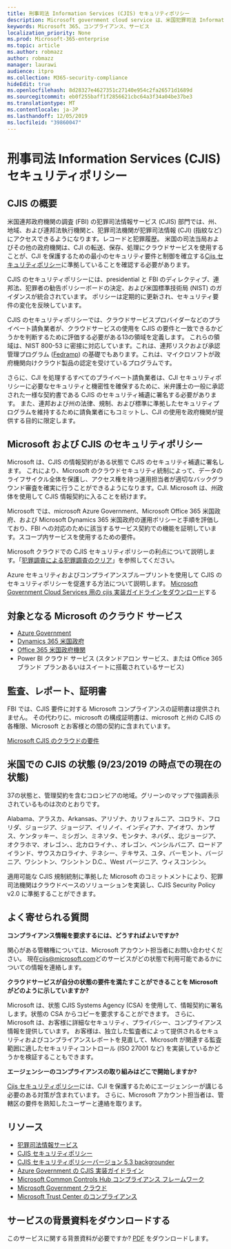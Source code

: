 ```yaml
---
title: 刑事司法 Information Services (CJIS) セキュリティポリシー
description: Microsoft government cloud service は、米国犯罪司法 Information Services セキュリティポリシーに準拠しています。
keywords: Microsoft 365、コンプライアンス、サービス
localization_priority: None
ms.prod: Microsoft-365-enterprise
ms.topic: article
ms.author: robmazz
author: robmazz
manager: laurawi
audience: itpro
ms.collection: M365-security-compliance
hideEdit: true
ms.openlocfilehash: 8d28327e4627351c27140e954c2fa26571d1689d
ms.sourcegitcommit: eb0f255baff1f2856621cbc64a3f34a04be37be3
ms.translationtype: MT
ms.contentlocale: ja-JP
ms.lasthandoff: 12/05/2019
ms.locfileid: "39860047"
---
```

# <a name="criminal-justice-information-services-cjis-security-policy"></a>刑事司法 Information Services (CJIS) セキュリティポリシー

## <a name="cjis-overview"></a>CJIS の概要

米国連邦政府機関の調査 (FBI) の犯罪司法情報サービス (CJIS) 部門では、州、地域、および連邦法執行機関と、犯罪司法機関が犯罪司法情報 (CJI) (指紋など) にアクセスできるようになります。レコードと犯罪履歴。 米国の司法当局およびその他の政府機関は、CJI の転送、保存、処理にクラウドサービスを使用することが、CJI を保護するための最小のセキュリティ要件と制御を確立する[Cjis セキュリティポリシー](https://aka.ms/cjis-security-policy)に準拠していることを確認する必要があります。

CJIS のセキュリティポリシーには、presidential と FBI のディレクティブ、連邦法、犯罪者の勧告ポリシーボードの決定、および米国標準技術局 (NIST) のガイダンスが統合されています。 ポリシーは定期的に更新され、セキュリティ要件の変化を反映しています。

CJIS のセキュリティポリシーでは、クラウドサービスプロバイダーなどのプライベート請負業者が、クラウドサービスの使用を CJIS の要件と一致できるかどうかを判断するために評価する必要がある13の領域を定義します。 これらの領域は、NIST 800-53 に密接に対応しています。これは、連邦リスクおよび承認管理プログラム ([Fedramp](offering-FedRAMP.md)) の基礎でもあります。これは、マイクロソフトが政府機関向けクラウド製品の認定を受けているプログラムです。

さらに、CJI を処理するすべてのプライベート請負業者は、CJI セキュリティポリシーに必要なセキュリティと機密性を確保するために、米弁護士の一般に承認された一様な契約書である CJIS のセキュリティ補遺に署名する必要があります。 また、連邦および州の法律、規制、および標準に準拠したセキュリティプログラムを維持するために請負業者にもコミットし、CJI の使用を政府機関が提供する目的に限定します。

## <a name="microsoft-and-cjis-security-policy"></a>Microsoft および CJIS のセキュリティポリシー

Microsoft は、CJIS の情報契約がある状態で CJIS のセキュリティ補遺に署名します。 これにより、Microsoft のクラウドセキュリティ統制によって、データのライフサイクル全体を保護し、アクセス権を持つ運用担当者が適切なバックグラウンド審査を確実に行うことができるようになります。CJI. Microsoft は、州政体を使用して CJIS 情報契約に入ることを続けます。

Microsoft では、microsoft Azure Government、Microsoft Office 365 米国政府、および Microsoft Dynamics 365 米国政府の運用ポリシーと手順を評価しており、FBI への対応のために該当するサービス契約での機能を証明しています。スコープ内サービスを使用するための要件。

Microsoft クラウドでの CJIS セキュリティポリシーの利点について説明します。「[犯罪調査による犯罪調査のクリア](https://customers.microsoft.com/story/genetec)」を参照してください。

Azure セキュリティおよびコンプライアンスブループリントを使用して CJIS のセキュリティポリシーを促進する方法について説明します。 [Microsoft Government Cloud Services 用の cjis 実装ガイドラインをダウンロード](https://gallery.technet.microsoft.com/CJIS-Implementation-62af7c27)する

## <a name="microsoft-in-scope-cloud-services"></a>対象となる Microsoft のクラウド サービス

- [Azure Government](https://aka.ms/AzureCompliance)
- [Dynamics 365 米国政府](https://aka.ms/d365-compliance-list)
- [Office 365 米国政府機関](https://go.microsoft.com/fwlink/p/?LinkID=2077751)
- Power BI クラウド サービス (スタンドアロン サービス、または Office 365 ブランド プランあるいはスイートに搭載されているサービス)

## <a name="audits-reports-and-certificates"></a>監査、レポート、証明書

FBI では、CJIS 要件に対する Microsoft コンプライアンスの証明書は提供されません。 その代わりに、microsoft の構成証明書は、microsoft と州の CJIS の各権限、Microsoft とお客様との間の契約に含まれています。

[Microsoft CJIS のクラウドの要件](https://aka.ms/MicrosoftCJISCloudRequirements)

## <a name="cjis-status-in-the-united-states-current-as-of-9232019"></a>米国での CJIS の状態 (9/23/2019 の時点での現在の状態)

37の状態と、管理契約を含むコロンビアの地域。グリーンのマップで強調表示されているものは次のとおりです。

Alabama、アラスカ、Arkansas、アリゾナ、カリフォルニア、コロラド、フロリダ、ジョージア、ジョージア、イリノイ、インディアナ、アイオワ、カンザス、ケンタッキー、ミシガン、ミネソタ、モンタナ、ネバダ、、北ジョージア、オクラホマ、オレゴン、、北カロライナ、、オレゴン、ペンシルバニア、ロードアイランド、サウスカロライナ、テネシー、テキサス、ユタ、バーモント、バージニア、ワシントン、ワシントン D.C.、West バージニア、ウィスコンシン。

適用可能な CJIS 規制統制に準拠した Microsoft のコミットメントにより、犯罪司法機関はクラウドベースのソリューションを実装し、CJIS Security Policy v2.0 に準拠することができます。

## <a name="frequently-asked-questions"></a>よく寄せられる質問

**コンプライアンス情報を要求するには、どうすればよいですか?**

関心がある管轄権については、Microsoft アカウント担当者にお問い合わせください。 現在<cjis@microsoft.com>どのサービスがどの状態で利用可能であるかについての情報を連絡します。

**クラウドサービスが自分の状態の要件を満たすことができることを Microsoft がどのように示していますか?**

Microsoft は、状態 CJIS Systems Agency (CSA) を使用して、情報契約に署名します。状態の CSA からコピーを要求することができます。 さらに、Microsoft は、お客様に詳細なセキュリティ、プライバシー、コンプライアンス情報を提供しています。 お客様は、独立した監査者によって提供されるセキュリティおよびコンプライアンスレポートを見直して、Microsoft が関連する監査範囲に適したセキュリティコントロール (ISO 27001 など) を実装しているかどうかを検証することもできます。

**エージェンシーのコンプライアンスの取り組みはどこで開始しますか?**

[Cjis セキュリティポリシー](https://aka.ms/cjis-security-policy)には、CJI を保護するためにエージェンシーが講じる必要のある対策が含まれています。 さらに、Microsoft アカウント担当者は、管轄区の要件を熟知したユーザーと連絡を取ります。

## <a name="resources"></a>リソース

- [犯罪司法情報サービス](https://aka.ms/cjis)
- [CJIS セキュリティポリシー](https://aka.ms/cjis-security-policy)
- [CJIS セキュリティポリシーバージョン 5.3 backgrounder](https://aka.ms/cjis-backgrounder)
- [Azure Government の CJIS 実装ガイドライン](https://aka.ms/cjisimplementationguidelines)
- [Microsoft Common Controls Hub コンプライアンス フレームワーク](https://www.microsoft.com/trustcenter/common-controls-hub)
- [Microsoft Government クラウド](https://go.microsoft.com/fwlink/?linkid=2087246)
- [Microsoft Trust Center のコンプライアンス](https://www.microsoft.com/trust-center/compliance/compliance-overview)

## <a name="download-the-offering-backgrounder"></a>サービスの背景資料をダウンロードする

このサービスに関する背景資料が必要ですか? [PDF](https://download.microsoft.com/download/4/D/0/4D008840-B8C4-480B-ACD1-D55CB34AD6BC/CJIS_Compliance_Backgrounder.pdf) をダウンロードします。
